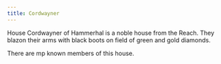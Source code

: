 ```yaml
---
title: Cordwayner
---
```


House Cordwayner of Hammerhal is a noble house from the Reach. They blazon their arms with black boots on field of green and gold diamonds.

There are mp known members of this house.


